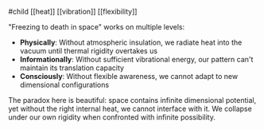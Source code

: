 #child [[heat]] [[vibration]] [[flexibility]]

"Freezing to death in space" works on multiple levels:

- **Physically**: Without atmospheric insulation, we radiate heat into the vacuum until thermal rigidity overtakes us
- **Informationally**: Without sufficient vibrational energy, our pattern can't maintain its translation capacity
- **Consciously**: Without flexible awareness, we cannot adapt to new dimensional configurations

The paradox here is beautiful: space contains infinite dimensional potential, yet without the right internal heat, we cannot interface with it. We collapse under our own rigidity when confronted with infinite possibility.